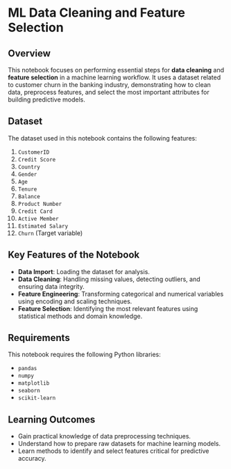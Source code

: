 # ML Data Cleaning and Feature Selection

## Overview

This notebook focuses on performing essential steps for **data cleaning** and **feature selection** in a machine learning workflow. It uses a dataset related to customer churn in the banking industry, demonstrating how to clean data, preprocess features, and select the most important attributes for building predictive models.

## Dataset

The dataset used in this notebook contains the following features:

1. `CustomerID`
2. `Credit Score`
3. `Country`
4. `Gender`
5. `Age`
6. `Tenure`
7. `Balance`
8. `Product Number`
9. `Credit Card`
10. `Active Member`
11. `Estimated Salary`
12. `Churn` (Target variable)

## Key Features of the Notebook

- **Data Import**: Loading the dataset for analysis.
- **Data Cleaning**: Handling missing values, detecting outliers, and ensuring data integrity.
- **Feature Engineering**: Transforming categorical and numerical variables using encoding and scaling techniques.
- **Feature Selection**: Identifying the most relevant features using statistical methods and domain knowledge.

## Requirements

This notebook requires the following Python libraries:

- `pandas`
- `numpy`
- `matplotlib`
- `seaborn`
- `scikit-learn`

## Learning Outcomes

- Gain practical knowledge of data preprocessing techniques.
- Understand how to prepare raw datasets for machine learning models.
- Learn methods to identify and select features critical for predictive accuracy.

